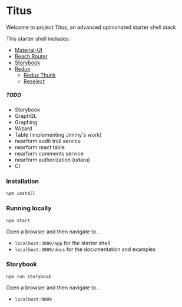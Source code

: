 # Titus

Welcome to project Titus, an advanced opinionated starter shell stack

This starter shell includes:

- [Material-UI](https://material-ui.com/)
- [Reach Router](https://reach.tech/router)
- [Storybook](https://storybook.js.org/)
- [Redux](https://redux.js.org/)
  - [Redux Thunk](https://github.com/reduxjs/redux-thunk)
  - [Reselect](https://github.com/reduxjs/reselect)

##### TODO

- Storybook
- GraphQL
- Graphing
- Wizard
- Table (implementing Jimmy's work)
- nearform audit trail service
- nearform react table
- nearform comments service
- nearform authorization (udaru)
- CI

### Installation

```
npm install
```

### Running locally

```
npm start
```

Open a browser and then navigate to...

- `localhost:3000/app` for the starter shell
- `localhost:3000/docs` for the documentation and examples

### Storybook

```
npm run storybook
```

Open a browser and then navigate to...

- `localhost:9009`
